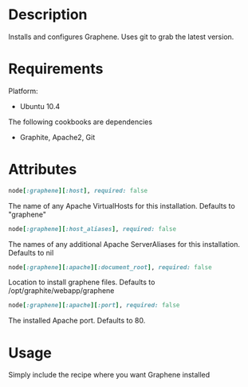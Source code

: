 # Description

Installs and configures Graphene. Uses git to grab the latest version.

# Requirements
Platform:
  * Ubuntu 10.4

The following cookbooks are dependencies
  * Graphite, Apache2, Git

# Attributes
```ruby
node[:graphene][:host], required: false
```
The name of any Apache VirtualHosts for this installation. Defaults to "graphene"

```ruby
node[:graphene][:host_aliases], required: false
```
The names of any additional Apache ServerAliases for this installation. Defaults to nil

```ruby
node[:graphene][:apache][:document_root], required: false
```
Location to install graphene files. Defaults to /opt/graphite/webapp/graphene

```ruby
node[:graphene][:apache][:port], required: false
```
The installed Apache port. Defaults to 80.


# Usage
Simply include the recipe where you want Graphene installed
